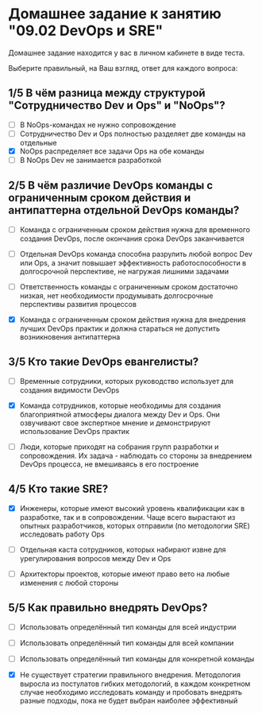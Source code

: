 # Домашнее задание к занятию "09.02 DevOps и SRE"

Домашнее задание находится у вас в личном кабинете в виде теста.

Выберите правильный, на Ваш взгляд, ответ для каждого вопроса:

## 1/5 В чём разница между структурой "Сотрудничество Dev и Ops" и "NoOps"?

- [ ] В NoOps-командах не нужно сопровождение
- [ ] Сотрудничество Dev и Ops полностью разделяет две команды на отдельные
- [x] NoOps распределяет все задачи Ops на обе команды
- [ ] В NoOps Dev не занимается разработкой

## 2/5 В чём различие DevOps команды с ограниченным сроком действия и антипаттерна отдельной DevOps команды?

- [ ] Команда с ограниченным сроком действия нужна для временного создания DevOps, после окончания срока DevOps заканчивается

- [ ] Отдельная DevOps команда способна разрулить любой вопрос Dev или Ops, а значит повышает эффективность работоспособности в долгосрочной перспективе, не нагружая лишними задачами

- [ ] Ответственность команды с ограниченным сроком достаточно низкая, нет необходимости продумывать долгосрочные перспективы развития процессов

- [x] Команда с ограниченным сроком действия нужна для внедрения лучших DevOps практик и должна стараться не допустить возникновения антипаттерна


## 3/5 Кто такие DevOps евангелисты?

- [ ] Временные сотрудники, которых руководство использует для создания видимости DevOps

- [x] Команда сотрудников, которые необходимы для создания благоприятной атмосферы диалога между Dev и Ops. Они озвучивают свое экспертное мнение и демонстрируют использование DevOps практик

- [ ] Люди, которые приходят на собрания групп разработки и сопровождения. 
Их задача - наблюдать со стороны за внедрением DevOps процесса, не вмешиваясь в его построение

## 4/5 Кто такие SRE?

- [x] Инженеры, которые имеют высокий уровень квалификации как в разработке, так и в сопровождении. Чаще всего вырастают из опытных разработчиков, которых отправили (по методологии SRE) исследовать работу Ops

- [ ] Отдельная каста сотрудников, которых набирают извне для урегулирования вопросов между Dev и Ops

- [ ] Архитекторы проектов, которые имеют право вето на любые изменения с любой стороны

## 5/5 Как правильно внедрять DevOps?

- [ ] Использовать определённый тип команды для всей индустрии

- [ ] Использовать определённый тип команды для всей компании

- [ ] Использовать определённый тип команды для конкретной команды

- [x] Не существует стратегии правильного внедрения. Методология выросла из постулатов гибких методологий, в каждом конкретном случае необходимо исследовать команду и пробовать внедрять разные подходы, пока не будет выбран наиболее эффективный